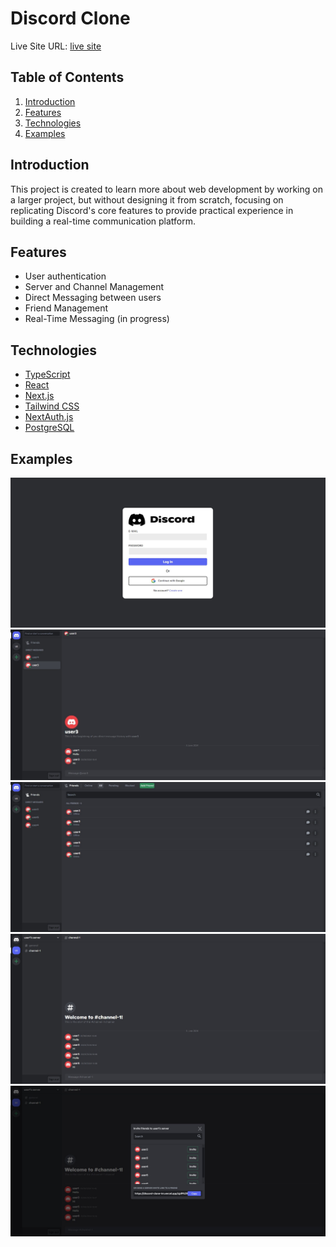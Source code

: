 # Discord Clone

Live Site URL: [live site](https://discord-clone-im.vercel.app/)

## Table of Contents

1. [Introduction](#introduction)
2. [Features](#features)
3. [Technologies](#technologies)
4. [Examples](#examples)

## Introduction

This project is created to learn more about web development by working on a larger project, but without designing it from scratch, focusing on replicating Discord's core features to provide practical experience in building a real-time communication platform.

## Features

- User authentication
- Server and Channel Management
- Direct Messaging between users
- Friend Management
- Real-Time Messaging (in progress)

## Technologies

- [TypeScript](https://www.typescriptlang.org/)
- [React](https://reactjs.org)
- [Next.js](https://nextjs.org/)
- [Tailwind CSS](https://tailwindcss.com/)
- [NextAuth.js](https://next-auth.js.org/)
- [PostgreSQL](https://www.postgresql.org/)

## Examples

![](./screenshots//screenshot1.jpg)
![](./screenshots//screenshot2.jpg)
![](./screenshots//screenshot3.jpg)
![](./screenshots//screenshot4.jpg)
![](./screenshots//screenshot5.jpg)
